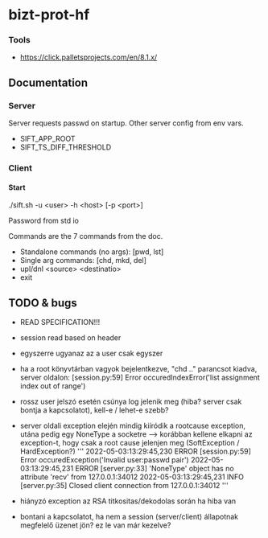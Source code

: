# bizt-prot-hf

### Tools
- https://click.palletsprojects.com/en/8.1.x/

## Documentation

### Server

Server requests passwd on startup. Other server config from env vars.

- SIFT_APP_ROOT
- SIFT_TS_DIFF_THRESHOLD

### Client

#### Start

./sift.sh -u \<user> -h \<host> [-p \<port>]

Password from std io

Commands are the 7 commands from the doc.

- Standalone commands (no args): [pwd, lst]
- Single arg commands: [chd, mkd, del]
- upl/dnl \<source> \<destinatio>
- exit

## TODO & bugs

- READ SPECIFICATION!!!

- session read based on header

- egyszerre ugyanaz az a user csak egyszer

- ha a root könyvtárban vagyok bejelentkezve, "chd .." parancsot kiadva,  server oldalon: [session.py:59] Error occuredIndexError('list assignment index out of range')

- rossz user jelszó esetén csúnya log jelenik meg (hiba? server csak bontja a kapcsolatot), kell-e / lehet-e szebb?

- server oldali exception elején mindig kiíródik a rootcause exception, utána pedig egy NoneType a socketre --> korábban kellene elkapni az exception-t, hogy csak a root cause jelenjen meg (SoftException / HardException?)
'''
2022-05-03:13:29:45,230 ERROR    [session.py:59] Error occuredException('Invalid user:passwd pair')
2022-05-03:13:29:45,231 ERROR    [server.py:33] 'NoneType' object has no attribute 'recv' from 127.0.0.1:34012
2022-05-03:13:29:45,231 INFO     [server.py:35] Closed client connection from 127.0.0.1:34012
'''

- hiányzó exception az RSA titkositas/dekodolas során ha hiba van
- bontani a kapcsolatot, ha nem a session (server/client) állapotnak megfelelő üzenet jön? ez le van már kezelve?